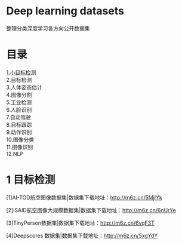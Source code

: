 # Deep learning datasets
整理分类深度学习各方向公开数据集
# 目录
[1.小目标检测](#1)<br>
2.目标检测<br>
3.人体姿态估计<br>
4.图像分割<br>
5.工业检测<br>
6.人脸识别<br>
7.自动驾驶<br>
8.目标跟踪<br>
9.动作识别<br>
10.图像分类<br>
11.图像识别<br>
12.NLP<br>

# 1 目标检测
[1]AI-TOD航空图像数据集|数据集下载地址：http://m6z.cn/5MjlYk

[2]iSAID航空图像大规模数据集|数据集下载地址：http://m6z.cn/6nUrYe

[3]TinyPerson数据集|数据集下载地址：http://m6z.cn/6vqF3T

[4]Deepscores 数据集|数据集下载地址：http://m6z.cn/5xgYdY
